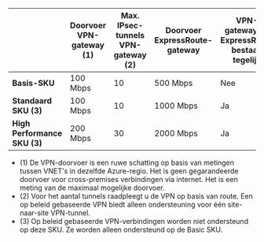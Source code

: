 |    | **Doorvoer VPN-gateway (1)** | **Max. IPsec-tunnels VPN-gateway (2)** | **Doorvoer ExpressRoute-gateway** | **VPN-gateway en ExpressRoute bestaan tegelijk**|
|--- |----------------------------|-----------------------------------|-------------------------------------|-----------------------------------------|
| **Basis-SKU**              |  100 Mbps | 10                         |  500 Mbps                           | Nee   |
| **Standaard SKU (3)**           |  100 Mbps | 10                         | 1000 Mbps                           | Ja  |
| **High Performance SKU (3)**   | 200 Mbps  | 30                         | 2000 Mbps                           | Ja  |

- (1) De VPN-doorvoer is een ruwe schatting op basis van metingen tussen VNET's in dezelfde Azure-regio. Het is geen gegarandeerde doorvoer voor cross-premises verbindingen via internet. Het is een meting van de maximaal mogelijke doorvoer.
- (2) Voor het aantal tunnels raadpleegt u de VPN op basis van route. Een op beleid gebaseerde VPN biedt alleen ondersteuning voor één site-naar-site VPN-tunnel.
- (3) Op beleid gebaseerde VPN-verbindingen worden niet ondersteund op deze SKU. Ze worden alleen ondersteund op de Basic SKU.

<!--HONumber=Sep16_HO4-->



